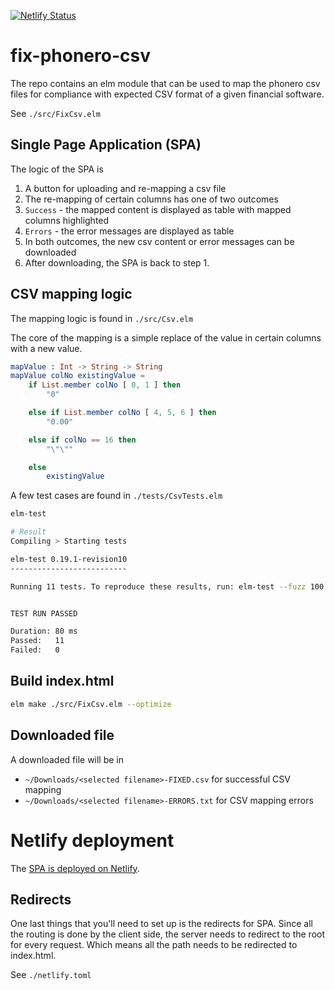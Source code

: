 [![Netlify Status](https://api.netlify.com/api/v1/badges/76e82e8c-5eba-4cd0-bfab-a84b638a3b3c/deploy-status)](https://app.netlify.com/sites/phenomenal-babka-2ab4de/deploys)

# fix-phonero-csv

The repo contains an elm module that can be used to map the phonero csv files for compliance with expected CSV format of a given financial software.

See `./src/FixCsv.elm`

## Single Page Application (SPA)

The logic of the SPA is
1. A button for uploading and re-mapping a csv file
2. The re-mapping of certain columns has one of two outcomes
3. `Success` - the mapped content is displayed as table with mapped columns highlighted
4. `Errors` - the error messages are displayed as table
5. In both outcomes, the new csv content or error messages can be downloaded
6. After downloading, the SPA is back to step 1. 

## CSV mapping logic

The mapping logic is found in `./src/Csv.elm`

The core of the mapping is a simple replace of the value in certain columns with a new value.

```elm
mapValue : Int -> String -> String
mapValue colNo existingValue =
    if List.member colNo [ 0, 1 ] then
        "0"

    else if List.member colNo [ 4, 5, 6 ] then
        "0.00"

    else if colNo == 16 then
        "\"\""

    else
        existingValue
```

A few test cases are found in `./tests/CsvTests.elm`

```zsh
elm-test

# Result
Compiling > Starting tests

elm-test 0.19.1-revision10
--------------------------

Running 11 tests. To reproduce these results, run: elm-test --fuzz 100 --seed 332162524374445


TEST RUN PASSED

Duration: 80 ms
Passed:   11
Failed:   0
```

## Build index.html

```zsh
elm make ./src/FixCsv.elm --optimize
```

## Downloaded file

A downloaded file will be in 
- `~/Downloads/<selected filename>-FIXED.csv` for successful CSV mapping
- `~/Downloads/<selected filename>-ERRORS.txt` for CSV mapping errors

# Netlify deployment

The [SPA is deployed on Netlify](https://torstein-nesby.netlify.app/).

## Redirects

One last things that you'll need to set up is the redirects for SPA. Since all the routing is done by the client side, the server needs to redirect to the root for every request.
Which means all the path needs to be redirected to index.html.

See `./netlify.toml`





